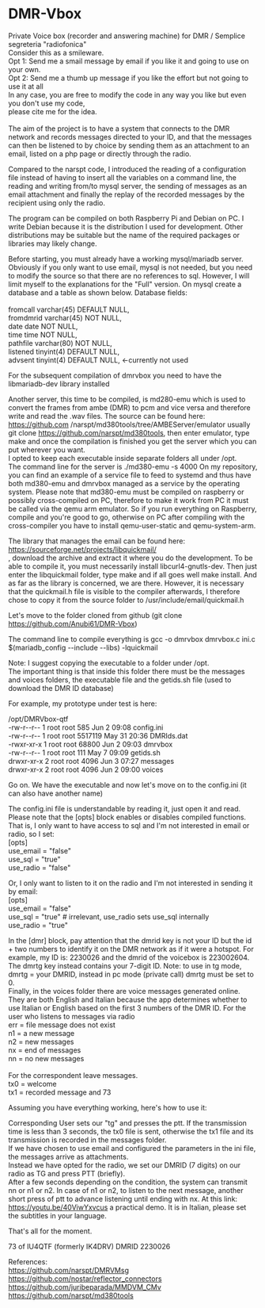 # DMR-Vbox
Private Voice box (recorder and answering machine) for DMR / Semplice segreteria "radiofonica"<br>
Consider this as a smileware. <br>
Opt 1: Send me a smail message by email if you like it and going to use on your own.<br>
Opt 2: Send me a thumb up message if you like the effort but not going to use it at all<br>
 In any case, you are free to modify the code in any way you like but even you don't use my code,   
 please cite me for the idea.<br>
<br>
The aim of the project is to have a system that connects to the DMR network and records messages directed to your ID, and that the messages can then be listened to by choice by sending them as an attachment to an email, listed on a php page or directly through the radio.

Compared to the narspt code, I introduced the reading of a configuration file instead of having to insert all the variables on a command line, the reading and writing from/to mysql server, the sending of messages as an email attachment and finally the replay of the recorded messages by the recipient using only the radio.

The program can be compiled on both Raspberry Pi and Debian on PC. I write Debian because it is the distribution I used for development. Other distributions may be suitable but the name of the required packages or libraries may likely change.

Before starting, you must already have a working mysql/mariadb server. Obviously if you only want to use email, mysql is not needed, but you need to modify the source so that there are no references to sql. However, I will limit myself to the explanations for the "Full" version.
On mysql create a database and a table as shown below.
Database fields:<br>
<br>
fromcall varchar(45) DEFAULT NULL,<br>
fromdmrid varchar(45) NOT NULL,<br>
date date NOT NULL,<br>
time time NOT NULL,<br>
pathfile varchar(80) NOT NULL,<br>
listened tinyint(4) DEFAULT NULL,<br>
advsent tinyint(4) DEFAULT NULL, <-currently not used<br>

For the subsequent compilation of dmrvbox you need to have the libmariadb-dev library installed

Another server, this time to be compiled, is md280-emu which is used to convert the frames from ambe (DMR) to pcm and vice versa and therefore write and read the .wav files. The source can be found here: https://github.com /narspt/md380tools/tree/AMBEServer/emulator usually git clone https://github.com/narspt/md380tools, then enter emulator, type make and once the compilation is finished you get the server which you can put wherever you want.<br>
I opted to keep each executable inside separate folders all under /opt.<br>
The command line for the server is ./md380-emu -s 4000
On my repository, you can find an example of a service file to feed to systemd and thus have both md380-emu and dmrvbox managed as a service by the operating system. Please note that md380-emu must be compiled on raspberry or possibly cross-compiled on PC, therefore to make it work from PC it must be called via the qemu arm emulator. So if you run everything on Raspberry, compile and you're good to go, otherwise on PC after compiling with the cross-compiler you have to install qemu-user-static and qemu-system-arm.<br>

The library that manages the email can be found here: https://sourceforge.net/projects/libquickmail/<br>, download the archive and extract it where you do the development. To be able to compile it, you must necessarily install libcurl4-gnutls-dev. Then just enter the libquickmail folder, type make and if all goes well make install. And as far as the library is concerned, we are there.
However, it is necessary that the quickmail.h file is visible to the compiler afterwards,
I therefore chose to copy it from the source folder to /usr/include/email/quickmail.h

Let's move to the folder cloned from github (git clone https://github.com/Anubi61/DMR-Vbox)

The command line to compile everything is gcc -o dmrvbox dmrvbox.c ini.c $(mariadb_config --include --libs) -lquickmail

Note: I suggest copying the executable to a folder under /opt.<br> 
The important thing is that inside this folder there must be the messages and voices folders, the executable file and the getids.sh file (used to download the DMR ID database)

For example, my prototype under test is here:

/opt/DMRVbox-qtf<br>
-rw-r--r-- 1 root root 585 Jun 2 09:08 config.ini<br>
-rw-r--r-- 1 root root 5517119 May 31 20:36 DMRIds.dat<br>
-rwxr-xr-x 1 root root 68800 Jun 2 09:03 dmrvbox<br>
-rw-r--r-- 1 root root 111 May 7 09:09 getids.sh<br>
drwxr-xr-x 2 root root 4096 Jun 3 07:27 messages<br>
drwxr-xr-x 2 root root 4096 Jun 2 09:00 voices<br>

Go on. We have the executable and now let's move on to the config.ini (it can also have another name)

The config.ini file is understandable by reading it, just open it and read. Please note that the [opts] block enables or disables compiled functions.<br> 
That is, I only want to have access to sql and I'm not interested in email or radio, so I set:<br>
[opts]<br>
use_email = "false"<br>
use_sql = "true"<br>
use_radio = "false"<br>

Or, I only want to listen to it on the radio and I'm not interested in sending it by email:<br>
[opts]<br>
use_email = "false"<br>
use_sql = "true" # irrelevant, use_radio sets use_sql internally<br>
use_radio = "true"<br>

In the [dmr] block, pay attention that the dmrid key is not your ID but the id + two numbers to identify it on the DMR network as if it were a hotspot.
For example, my ID is: 2230026 and the dmrid of the voicebox is 223002604. The dmrtg key instead contains your 7-digit ID.
Note: to use in tg mode, dmrtg = your DMRID, instead in pc mode (private call) dmrtg must be set to 0.<br>
Finally, in the voices folder there are voice messages generated online. They are both English and Italian because the app determines whether to use Italian or English based on the first 3 numbers of the DMR ID.
For the user who listens to messages via radio<br>
err = file message does not exist<br>
n1 = a new message<br>
n2 = new messages<br>
nx = end of messages<br>
nn = no new messages<br>
<br>
For the correspondent leave messages.<br>
tx0 = welcome<br>
tx1 = recorded message and 73<br>

Assuming you have everything working, here's how to use it:

Corresponding User sets our "tg" and presses the ptt.
If the transmission time is less than 3 seconds, the tx0 file is sent, otherwise the tx1 file and its transmission is recorded in the messages folder.<br>
If we have chosen to use email and configured the parameters in the ini file, the messages arrive as attachments.<br>
Instead we have opted for the radio, we set our DMRID (7 digits) on our radio as TG and press PTT (briefly).<br> After a few seconds depending on the condition, the system can transmit nn or n1 or n2.
In case of n1 or n2, to listen to the next message, another short press of ptt to advance listening until ending with nx.
At this link: https://youtu.be/40ViwYxvcus a practical demo. It is in Italian, please set the subtitles in your language.

That's all for the moment.<br>

73 of IU4QTF (formerly IK4DRV) DMRID 2230026<br>

References:<br>
https://github.com/narspt/DMRVMsg<br>
https://github.com/nostar/reflector_connectors<br>
https://github.com/juribeparada/MMDVM_CMv
https://github.com/narspt/md380tools<br>
